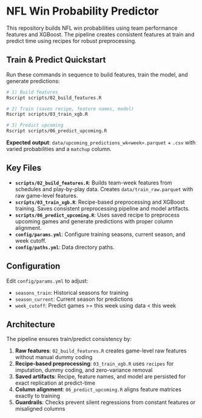 # NFL Win Probability Predictor

This repository builds NFL win probabilities using team performance features and XGBoost. The pipeline creates consistent features at train and predict time using recipes for robust preprocessing.

## Train & Predict Quickstart

Run these commands in sequence to build features, train the model, and generate predictions:

```bash
# 1) Build features
Rscript scripts/02_build_features.R

# 2) Train (saves recipe, feature names, model)
Rscript scripts/03_train_xgb.R

# 3) Predict upcoming
Rscript scripts/06_predict_upcoming.R
```

**Expected output**: `data/upcoming_predictions_wk<week>.parquet` + `.csv` with varied probabilities and a `matchup` column.

## Key Files

- **`scripts/02_build_features.R`**: Builds team-week features from schedules and play-by-play data. Creates `data/train_raw.parquet` with raw game-level features.
- **`scripts/03_train_xgb.R`**: Recipe-based preprocessing and XGBoost training. Saves consistent preprocessing pipeline and model artifacts.
- **`scripts/06_predict_upcoming.R`**: Uses saved recipe to preprocess upcoming games and generate predictions with proper column alignment.
- **`config/params.yml`**: Configure training seasons, current season, and week cutoff.
- **`config/paths.yml`**: Data directory paths.

## Configuration

Edit `config/params.yml` to adjust:
- `seasons_train`: Historical seasons for training
- `season_current`: Current season for predictions
- `week_cutoff`: Predict games >= this week using data < this week

## Architecture

The pipeline ensures train/predict consistency by:
1. **Raw features**: `02_build_features.R` creates game-level raw features without manual dummy coding
2. **Recipe-based preprocessing**: `03_train_xgb.R` uses `recipes` for imputation, dummy coding, and zero-variance removal
3. **Saved artifacts**: Recipe, feature names, and model are persisted for exact replication at predict-time
4. **Column alignment**: `06_predict_upcoming.R` aligns feature matrices exactly to training
5. **Guardrails**: Checks prevent silent regressions from constant features or misaligned columns